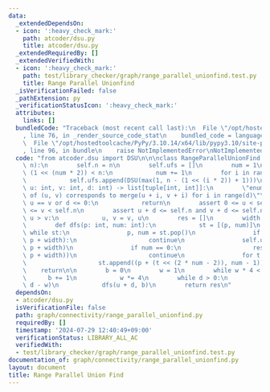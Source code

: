 ```yaml
---
data:
  _extendedDependsOn:
  - icon: ':heavy_check_mark:'
    path: atcoder/dsu.py
    title: atcoder/dsu.py
  _extendedRequiredBy: []
  _extendedVerifiedWith:
  - icon: ':heavy_check_mark:'
    path: test/library_checker/graph/range_parallel_unionfind.test.py
    title: Range Parallel Unionfind
  _isVerificationFailed: false
  _pathExtension: py
  _verificationStatusIcon: ':heavy_check_mark:'
  attributes:
    links: []
  bundledCode: "Traceback (most recent call last):\n  File \"/opt/hostedtoolcache/PyPy/3.10.14/x64/lib/pypy3.10/site-packages/onlinejudge_verify/documentation/build.py\"\
    , line 76, in _render_source_code_stat\n    bundled_code = language.bundle(\n\
    \  File \"/opt/hostedtoolcache/PyPy/3.10.14/x64/lib/pypy3.10/site-packages/onlinejudge_verify/languages/python.py\"\
    , line 96, in bundle\n    raise NotImplementedError\nNotImplementedError\n"
  code: "from atcoder.dsu import DSU\n\n\nclass RangeParallelUnionFind:\n    def __init__(self,\
    \ n):\n        self.n = n\n        self.ufs = []\n        num = 1\n        while\
    \ (1 << (num * 2)) < n:\n            num += 1\n        for i in range(num):\n\
    \            self.ufs.append(DSU(max(1, n - (1 << (i * 2)) + 1)))\n\n    def enumerate(self,\
    \ u: int, v: int, d: int) -> list[tuple[int, int]]:\n        \"enumerate pair\
    \ of (u, v) corresponds to merge(u + i, v + i) for i in range(d)\"\n        if\
    \ u == v or d <= 0:\n            return\n        assert 0 <= u < self.n and 0\
    \ <= v < self.n\n        assert u + d <= self.n and v + d <= self.n\n        if\
    \ u > v:\n            u, v = v, u\n        res = []\n        width = v - u\n\n\
    \        def dfs(p: int, num: int):\n            st = [(p, num)]\n           \
    \ while st:\n                p, num = st.pop()\n                if self.ufs[num].same(p,\
    \ p + width):\n                    continue\n                self.ufs[num].merge(p,\
    \ p + width)\n                if num == 0:\n                    res.append((p,\
    \ p + width))\n                    continue\n                for t in range(4):\n\
    \                    st.append((p + (t << (2 * num - 2)), num - 1))\n        \
    \    return\n\n        b = 0\n        w = 1\n        while w * 4 < d:\n      \
    \      b += 1\n            w *= 4\n        while d > 0:\n            d = max(0,\
    \ d - w)\n            dfs(u + d, b)\n        return res\n"
  dependsOn:
  - atcoder/dsu.py
  isVerificationFile: false
  path: graph/connectivity/range_parallel_unionfind.py
  requiredBy: []
  timestamp: '2024-07-29 12:40:49+09:00'
  verificationStatus: LIBRARY_ALL_AC
  verifiedWith:
  - test/library_checker/graph/range_parallel_unionfind.test.py
documentation_of: graph/connectivity/range_parallel_unionfind.py
layout: document
title: Range Parallel Union Find
---
```

